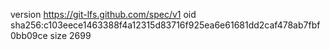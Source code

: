 version https://git-lfs.github.com/spec/v1
oid sha256:c103eece1463388f4a12315d83716f925ea6e61681dd2caf478ab7fbf0bb09ce
size 2699

